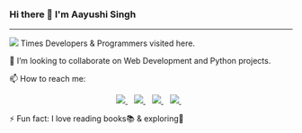 ### Hi there 👋 I'm Aayushi Singh
---
![](https://komarev.com/ghpvc/?username=aayushisingh11&colour=blue) Times Developers & Programmers visited here.

👯 I’m looking to collaborate on Web Development and Python projects.

📫 How to reach me:
<p align='center'>
  <a href="https://twitter.com/aayushi_singh11">
  <img src="https://img.shields.io/badge/Twitter-1DA1F2?style=for-the-badge&logo=twitter&logoColor=white" />        
  </a>&nbsp;&nbsp; 
  <a href="https://instagram.com/i_aayushisingh">
    <img src="https://img.shields.io/badge/instagram-%23E4405F.svg?&style=for-the-badge&logo=instagram&logoColor=white" />        
  </a>&nbsp;&nbsp; 
  <a href="https://www.linkedin.com/in/aayushisingh11/">
    <img src="https://img.shields.io/badge/linkedin-%230077B5.svg?&style=for-the-badge&logo=linkedin&logoColor=white" />
  </a>&nbsp;&nbsp;
  <a href="https://aayushisingh11.medium.com/about">
    <img src="https://img.shields.io/badge/Medium-12100E?style=for-the-badge&logo=medium&logoColor=white" />
  </a>&nbsp;&nbsp;
</p>

 ⚡ Fun fact: I love reading books📚 & exploring🧐
<!--
**aayushisingh11/aayushisingh11** is a ✨ _special_ ✨ repository because its `README.md` (this file) appears on your GitHub profile.

Here are some ideas to get you started:

- 🔭 I’m currently working on ...
- 🌱 I’m currently learning ...
. 
- 🤔 I’m looking for help with ...
- 💬 Ask me about ...
- 
- 😄 Pronouns: ...
- ...
-->
